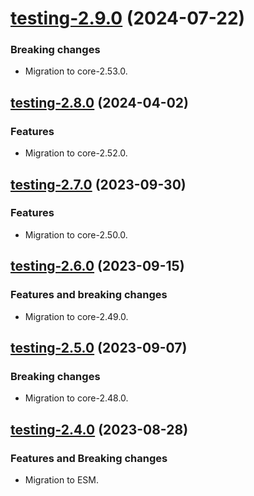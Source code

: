 <a name="testing-2.9.0"></a>
# [testing-2.9.0](https://github.com/ditsmod/ditsmod/releases/tag/testing-2.9.0) (2024-07-22)

### Breaking changes

- Migration to core-2.53.0.

<a name="testing-2.8.0"></a>
## [testing-2.8.0](https://github.com/ditsmod/ditsmod/releases/tag/testing-2.8.0) (2024-04-02)

### Features

- Migration to core-2.52.0.

<a name="testing-2.7.0"></a>
## [testing-2.7.0](https://github.com/ditsmod/ditsmod/releases/tag/testing-2.7.0) (2023-09-30)

### Features

- Migration to core-2.50.0.

<a name="testing-2.6.0"></a>
## [testing-2.6.0](https://github.com/ditsmod/ditsmod/releases/tag/testing-2.6.0) (2023-09-15)

### Features and breaking changes

- Migration to core-2.49.0.

<a name="testing-2.5.0"></a>
## [testing-2.5.0](https://github.com/ditsmod/ditsmod/releases/tag/testing-2.5.0) (2023-09-07)

### Breaking changes

- Migration to core-2.48.0.

<a name="testing-2.4.0"></a>
## [testing-2.4.0](https://github.com/ditsmod/ditsmod/releases/tag/testing-2.4.0) (2023-08-28)

### Features and Breaking changes

- Migration to ESM.

